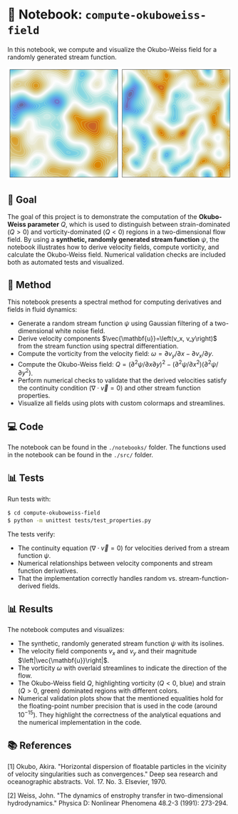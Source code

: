 # 📃 Notebook: `compute-okuboweiss-field`
In this notebook, we compute and visualize the Okubo-Weiss field for a randomly generated stream function.

![example_image](data/example_image.png)

## 🎯 Goal

The goal of this project is to demonstrate the computation of the **Okubo-Weiss parameter** $Q$, which is used to distinguish between strain-dominated ($Q > 0$) and vorticity-dominated ($Q < 0$) regions in a two-dimensional flow field. By using a **synthetic, randomly generated stream function** $\psi$, the notebook illustrates how to derive velocity fields, compute vorticity, and calculate the Okubo-Weiss field. Numerical validation checks are included both as automated tests and visualized.

## 🔧 Method

This notebook presents a spectral method for computing derivatives and fields in fluid dynamics:
- Generate a random stream function $\psi$ using Gaussian filtering of a two-dimensional white noise field.
- Derive velocity components $\vec{\mathbf{u}}=\left(v_x, v_y\right)$ from the stream function using spectral differentiation.
- Compute the vorticity from the velocity field: $\omega = \partial v_y / \partial x - \partial v_x / \partial y$.
- Compute the Okubo-Weiss field: $Q = (\partial^2 \psi / \partial x \partial y)^2 - (\partial^2 \psi / \partial x^2)(\partial^2 \psi / \partial y^2)$.
- Perform numerical checks to validate that the derived velocities satisfy the continuity condition $\left(\nabla \cdot \vec{v}=0\right)$ and other stream function properties.
- Visualize all fields using plots with custom colormaps and streamlines.

## 💻 Code

The notebook can be found in the `./notebooks/` folder. The functions used in the notebook can be found in the `./src/` folder.

## 📊 Tests

Run tests with:
```bash
$ cd compute-okuboweiss-field
$ python -m unittest tests/test_properties.py
```

The tests verify:
- The continuity equation $\left(\nabla \cdot \vec{v}=0\right)$ for velocities derived from a stream function $\psi$.
- Numerical relationships between velocity components and stream function derivatives.
- That the implementation correctly handles random vs. stream-function-derived fields.

## 📊 Results

The notebook computes and visualizes:
- The synthetic, randomly generated stream function $\psi$ with its isolines.
- The velocity field components $v_x$ and $v_y$ and their magnitude $\left|\vec{\mathbf{u}}\right|$.
- The vorticity $\omega$ with overlaid streamlines to indicate the direction of the flow.
- The Okubo-Weiss field $Q$, highlighting vorticity ($Q < 0$, blue) and strain ($Q > 0$, green) dominated regions with different colors.
- Numerical validation plots show that the mentioned equalities hold for the floating-point number precision that is used in the code (around $10^{-15}$). They highlight the correctness of the analytical equations and the numerical implementation in the code.

## 📚 References

[1] Okubo, Akira. "Horizontal dispersion of floatable particles in the vicinity of velocity singularities such as convergences." Deep sea research and oceanographic abstracts. Vol. 17. No. 3. Elsevier, 1970.

[2] Weiss, John. "The dynamics of enstrophy transfer in two-dimensional hydrodynamics." Physica D: Nonlinear Phenomena 48.2-3 (1991): 273-294.